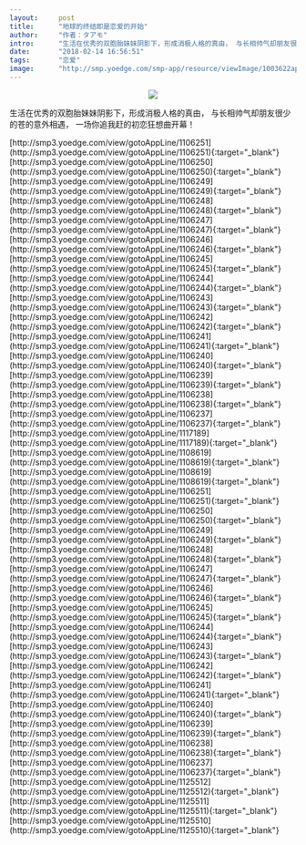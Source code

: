 ```yaml
---
layout:     post
title:      "地球的终结即是恋爱的开始"
author:     "作者：タアモ"
intro:      "生活在优秀的双胞胎妹妹阴影下，形成消极人格的真由， 与长相帅气却朋友很少的苍的意外相遇， 一场你追我赶的初恋狂想曲开幕！"
date:       "2018-02-14 16:56:51"
tags:       "恋爱"
image:      "http://smp.yoedge.com/smp-app/resource/viewImage/1003622appline.png"
---
```

<div style="text-align: center">
<p><img src="http://smp.yoedge.com/smp-app/resource/viewImage/1003622appline.png"/></p>
</div>
<p class="post-meta">
<span>生活在优秀的双胞胎妹妹阴影下，形成消极人格的真由， 与长相帅气却朋友很少的苍的意外相遇， 一场你追我赶的初恋狂想曲开幕！</span>
</p>
[http://smp3.yoedge.com/view/gotoAppLine/1106251](http://smp3.yoedge.com/view/gotoAppLine/1106251){:target="_blank"}
[http://smp3.yoedge.com/view/gotoAppLine/1106250](http://smp3.yoedge.com/view/gotoAppLine/1106250){:target="_blank"}
[http://smp3.yoedge.com/view/gotoAppLine/1106249](http://smp3.yoedge.com/view/gotoAppLine/1106249){:target="_blank"}
[http://smp3.yoedge.com/view/gotoAppLine/1106248](http://smp3.yoedge.com/view/gotoAppLine/1106248){:target="_blank"}
[http://smp3.yoedge.com/view/gotoAppLine/1106247](http://smp3.yoedge.com/view/gotoAppLine/1106247){:target="_blank"}
[http://smp3.yoedge.com/view/gotoAppLine/1106246](http://smp3.yoedge.com/view/gotoAppLine/1106246){:target="_blank"}
[http://smp3.yoedge.com/view/gotoAppLine/1106245](http://smp3.yoedge.com/view/gotoAppLine/1106245){:target="_blank"}
[http://smp3.yoedge.com/view/gotoAppLine/1106244](http://smp3.yoedge.com/view/gotoAppLine/1106244){:target="_blank"}
[http://smp3.yoedge.com/view/gotoAppLine/1106243](http://smp3.yoedge.com/view/gotoAppLine/1106243){:target="_blank"}
[http://smp3.yoedge.com/view/gotoAppLine/1106242](http://smp3.yoedge.com/view/gotoAppLine/1106242){:target="_blank"}
[http://smp3.yoedge.com/view/gotoAppLine/1106241](http://smp3.yoedge.com/view/gotoAppLine/1106241){:target="_blank"}
[http://smp3.yoedge.com/view/gotoAppLine/1106240](http://smp3.yoedge.com/view/gotoAppLine/1106240){:target="_blank"}
[http://smp3.yoedge.com/view/gotoAppLine/1106239](http://smp3.yoedge.com/view/gotoAppLine/1106239){:target="_blank"}
[http://smp3.yoedge.com/view/gotoAppLine/1106238](http://smp3.yoedge.com/view/gotoAppLine/1106238){:target="_blank"}
[http://smp3.yoedge.com/view/gotoAppLine/1106237](http://smp3.yoedge.com/view/gotoAppLine/1106237){:target="_blank"}
[http://smp3.yoedge.com/view/gotoAppLine/1117189](http://smp3.yoedge.com/view/gotoAppLine/1117189){:target="_blank"}
[http://smp3.yoedge.com/view/gotoAppLine/1108619](http://smp3.yoedge.com/view/gotoAppLine/1108619){:target="_blank"}
[http://smp3.yoedge.com/view/gotoAppLine/1108619](http://smp3.yoedge.com/view/gotoAppLine/1108619){:target="_blank"}
[http://smp3.yoedge.com/view/gotoAppLine/1106251](http://smp3.yoedge.com/view/gotoAppLine/1106251){:target="_blank"}
[http://smp3.yoedge.com/view/gotoAppLine/1106250](http://smp3.yoedge.com/view/gotoAppLine/1106250){:target="_blank"}
[http://smp3.yoedge.com/view/gotoAppLine/1106249](http://smp3.yoedge.com/view/gotoAppLine/1106249){:target="_blank"}
[http://smp3.yoedge.com/view/gotoAppLine/1106248](http://smp3.yoedge.com/view/gotoAppLine/1106248){:target="_blank"}
[http://smp3.yoedge.com/view/gotoAppLine/1106247](http://smp3.yoedge.com/view/gotoAppLine/1106247){:target="_blank"}
[http://smp3.yoedge.com/view/gotoAppLine/1106246](http://smp3.yoedge.com/view/gotoAppLine/1106246){:target="_blank"}
[http://smp3.yoedge.com/view/gotoAppLine/1106245](http://smp3.yoedge.com/view/gotoAppLine/1106245){:target="_blank"}
[http://smp3.yoedge.com/view/gotoAppLine/1106244](http://smp3.yoedge.com/view/gotoAppLine/1106244){:target="_blank"}
[http://smp3.yoedge.com/view/gotoAppLine/1106243](http://smp3.yoedge.com/view/gotoAppLine/1106243){:target="_blank"}
[http://smp3.yoedge.com/view/gotoAppLine/1106242](http://smp3.yoedge.com/view/gotoAppLine/1106242){:target="_blank"}
[http://smp3.yoedge.com/view/gotoAppLine/1106241](http://smp3.yoedge.com/view/gotoAppLine/1106241){:target="_blank"}
[http://smp3.yoedge.com/view/gotoAppLine/1106240](http://smp3.yoedge.com/view/gotoAppLine/1106240){:target="_blank"}
[http://smp3.yoedge.com/view/gotoAppLine/1106239](http://smp3.yoedge.com/view/gotoAppLine/1106239){:target="_blank"}
[http://smp3.yoedge.com/view/gotoAppLine/1106238](http://smp3.yoedge.com/view/gotoAppLine/1106238){:target="_blank"}
[http://smp3.yoedge.com/view/gotoAppLine/1106237](http://smp3.yoedge.com/view/gotoAppLine/1106237){:target="_blank"}
[http://smp3.yoedge.com/view/gotoAppLine/1125512](http://smp3.yoedge.com/view/gotoAppLine/1125512){:target="_blank"}
[http://smp3.yoedge.com/view/gotoAppLine/1125511](http://smp3.yoedge.com/view/gotoAppLine/1125511){:target="_blank"}
[http://smp3.yoedge.com/view/gotoAppLine/1125510](http://smp3.yoedge.com/view/gotoAppLine/1125510){:target="_blank"}


